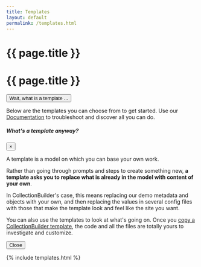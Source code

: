 ```yaml
---
title: Templates
layout: default
permalink: /templates.html
---
```

<div class="container">
<div class="row mb-5">
<div class="col-md-8">
<h1 class="my-4 border-bottom display-3 w-75 d-none d-md-block">{{ page.title }}</h1>
<h1 class="my-4 border-bottom d-md-none ml-0">{{ page.title }}</h1>

</div>
<div class="col-md-4">
<!-- Button trigger modal -->
<button type="button" class="btn btn-primary float-right m-5" data-toggle="modal" data-target="#wtftemplate">
  Wait, what is a template ...
</button>
</div>
<div class="col-12">
<p class="h4 text-left">Below are the templates you can choose from to get started. Use our <a  href="/cb-docs/">Documentation</a> to troubleshoot and discover all you can do.</p>

</div>
</div>
</div>





<!-- Modal -->
<div class="modal fade" id="wtftemplate" tabindex="-1" role="dialog" aria-labelledby="wtftemplateLabel" aria-hidden="true">
<div class="modal-dialog" role="document">
<div class="modal-content">
<div class="modal-header">
<h5 class="modal-title" id="wtftemplateLabel">What's a template anyway?</h5>
<button type="button" class="close" data-dismiss="modal" aria-label="Close">
<span aria-hidden="true">&times;</span>
</button>
</div>
<div class="modal-body">
<p>A template is a model on which you can base your own work.</p>
<p> Rather than going through prompts and steps to create something new, <b>a template asks you to replace what is already in the model  with content of your own</b>.</p>
<p>In CollectionBuilder's case, this means replacing our demo metadata and objects with your own, and then replacing the values in several config files with those that make the template look and feel like the site you want.</p>
<p>You can also use the templates to look at what's going on. Once you <a href="https://collectionbuilder.github.io/cb-docs/docs/repository/create/">copy a CollectionBuilder template</a>, the code and all the files are totally yours to investigate and customize.</p>
</div>
<div class="modal-footer">
<button type="button" class="btn btn-secondary" data-dismiss="modal">Close</button>
</div>
</div>
</div>
</div>

{% include templates.html %}